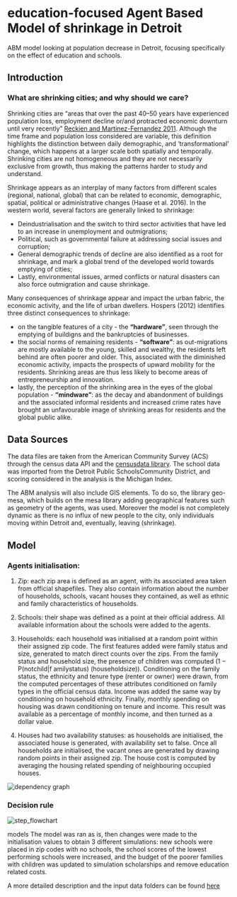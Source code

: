 # education-focused Agent Based Model of shrinkage in Detroit

ABM model looking at population decrease in Detroit, focusing specifically on the effect of education and schools.

## Introduction
### What are shrinking cities; and why should we care?
Shrinking cities are “areas that over the past 40–50 years have experienced population loss, employment decline or/and protracted economic downturn until very recently” [Reckien and Martinez-Fernandez 2011](https://www.researchgate.net/publication/232904116_Why_Do_Cities_Shrink). Although the time frame and population
loss considered are variable, this definition highlights the distinction between daily demographic, and ‘transformational’ change, which happens at a larger scale both
spatially and temporally. Shrinking cities are not homogeneous and they are not necessarily exclusive from growth, thus making the patterns harder to study and understand.

Shrinkage appears as an interplay of many factors from different scales (regional, national, global) that can be related to economic, demographic, spatial, political or administrative changes (Haase et al. 2016). In the western world, several factors are generally linked to shrinkage:
- Deindustrialisation and the switch to third sector activities that have led to an increase in unemployment and outmigrations;
- Political, such as governmental failure at addressing social issues and corruption; 
- General demographic trends of decline are also identified as a root for shrinkage, and mark a global trend of the developed world towards emptying of cities;
- Lastly, environmental issues, armed conflicts or natural disasters can also force outmigration and cause shrinkage.


Many consequences of shrinkage appear and impact the urban fabric, the economic activity, and the life of urban dwellers. Hospers (2012) identifies three distinct
consequences to shrinkage: 
- on the tangible features of a city - the **“hardware”**, seen through the emptying of buildigns and the bankruptcies of businesses.
- the social norms of remaining residents - **“software”**: as out-migrations are mostly available to the young, skilled and wealthy, the residents left behind are often poorer and older. This, associated with the diminished economic activity, impacts the prospects of upward mobility for the
residents. Shrinking areas are thus less likely to become areas of entrepreneurship and innovation.
- lastly, the perception of the shrinking area in the eyes of the global population - **“mindware”**: as the decay and abandonment of buildings and the
associated informal residents and increased crime rates have brought an unfavourable image of shrinking areas for residents and the global public alike.

## Data Sources
The data files are taken from the American Community Survey (ACS) through the census data API and the [censusdata library](https://pypi.org/project/CensusData/). The school data was imported from the Detroit Public SchoolsCommunity District, and scoring considered in the analysis is the Michigan Index.

The ABM analysis will also include GIS elements. To do so, the library geo-mesa, which builds on the mesa library adding geographical features such as geometry of the agents, was used. Moreover the model is not completely dynamic as there is no influx of new people to the city, only individuals moving within Detroit and, eventually, leaving (shrinkage).

## Model
### Agents initialisation:
1. Zip: each zip area is defined as an agent, with its associated area taken from official shapefiles. They also contain information about the number of households, schools, vacant houses they contained, as well as ethnic and family characteristics of households. 

2. Schools: their shape was defined as a point at their official address. All available information about the schools were added to the agents. 

3. Households: each household was initialised at a random point within their assigned zip code. The first features added were family status and size, generated to match direct counts over the zips. From the family status and household size, the presence of children was computed (1 − P(notchild|f amilystatus) (householdsize)). Conditioning on the family status, the ethnicity and tenure type (renter or owner) were drawn, from the computed percentages of these attributes conditioned on family types in the official census data. Income was added the same way by conditioning on household ethnicity. Finally, monthly spending on housing was drawn conditioning on tenure and income. This result was available as a percentage of monthly income, and then turned as a dollar value.

4. Houses had two availability statuses: as households are initialised, the associated house is generated, with availability set to false. Once all households are initialised, the vacant ones are generated by drawing random points in their assigned zip. The house cost is computed by averaging the housing related spending of neighbouring occupied houses.

![dependency graph](https://i.ibb.co/kGcfCv2/Dependency-graph.png)


### Decision rule
![step_flowchart](https://i.ibb.co/D8jzFQm/Flowchart.png)

models
The model was ran as is, then changes were made to the initialisation values to obtain 3 different simulations: new schools were placed in zip codes with no schools, the school scores of the lowest performing schools were increased, and the budget of the poorer families with children was updated to simulation scholarships and remove education related costs.

A more detailed description and the input data folders can be found [here](https://drive.google.com/drive/folders/1n776OWlGaCtfMD6c2Rda_ccZTDjXZHIK?usp=sharing)


